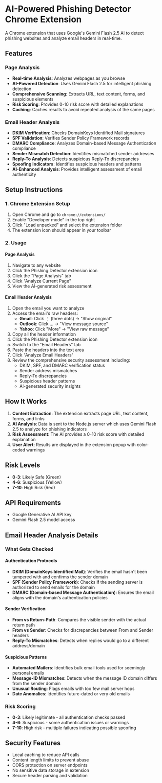 # AI-Powered Phishing Detector Chrome Extension

A Chrome extension that uses Google's Gemini Flash 2.5 AI to detect phishing websites and analyze email headers in real-time.

## Features

### Page Analysis

- **Real-time Analysis**: Analyzes webpages as you browse
- **AI-Powered Detection**: Uses Gemini Flash 2.5 for intelligent phishing detection
- **Comprehensive Scanning**: Extracts URL, text content, forms, and suspicious elements
- **Risk Scoring**: Provides 0-10 risk score with detailed explanations
- **Caching**: Caches results to avoid repeated analysis of the same pages

### Email Header Analysis

- **DKIM Verification**: Checks DomainKeys Identified Mail signatures
- **SPF Validation**: Verifies Sender Policy Framework records
- **DMARC Compliance**: Analyzes Domain-based Message Authentication compliance
- **Sender Mismatch Detection**: Identifies mismatched sender addresses
- **Reply-To Analysis**: Detects suspicious Reply-To discrepancies
- **Spoofing Indicators**: Identifies suspicious headers and patterns
- **AI-Enhanced Analysis**: Provides intelligent assessment of email authenticity

## Setup Instructions

### 1. Chrome Extension Setup

1. Open Chrome and go to `chrome://extensions/`
2. Enable "Developer mode" in the top right
3. Click "Load unpacked" and select the extension folder
4. The extension icon should appear in your toolbar

### 2. Usage

#### Page Analysis

1. Navigate to any website
2. Click the Phishing Detector extension icon
3. Click the "Page Analysis" tab
4. Click "Analyze Current Page"
5. View the AI-generated risk assessment

#### Email Header Analysis

1. Open the email you want to analyze
2. Access the email's raw headers:
   - **Gmail**: Click ⋮ (three dots) → "Show original"
   - **Outlook**: Click ... → "View message source"
   - **Yahoo**: Click "More" → "View raw message"
3. Copy all the header information
4. Click the Phishing Detector extension icon
5. Switch to the "Email Headers" tab
6. Paste the headers into the text area
7. Click "Analyze Email Headers"
8. Review the comprehensive security assessment including:
   - DKIM, SPF, and DMARC verification status
   - Sender address mismatches
   - Reply-To discrepancies
   - Suspicious header patterns
   - AI-generated security insights

## How It Works

1. **Content Extraction**: The extension extracts page URL, text content, forms, and links
2. **AI Analysis**: Data is sent to the Node.js server which uses Gemini Flash 2.5 to analyze for phishing indicators
3. **Risk Assessment**: The AI provides a 0-10 risk score with detailed explanation
4. **User Alert**: Results are displayed in the extension popup with color-coded warnings

## Risk Levels

- **0-3**: Likely Safe (Green)
- **4-6**: Suspicious (Yellow)
- **7-10**: High Risk (Red)

## API Requirements

- Google Generative AI API key
- Gemini Flash 2.5 model access

## Email Header Analysis Details

### What Gets Checked

#### Authentication Protocols

- **DKIM (DomainKeys Identified Mail)**: Verifies the email hasn't been tampered with and confirms the sender domain
- **SPF (Sender Policy Framework)**: Checks if the sending server is authorized to send emails for the domain
- **DMARC (Domain-based Message Authentication)**: Ensures the email aligns with the domain's authentication policies

#### Sender Verification

- **From vs Return-Path**: Compares the visible sender with the actual return path
- **From vs Sender**: Checks for discrepancies between From and Sender headers
- **Reply-To Mismatches**: Detects when replies would go to a different address/domain

#### Suspicious Patterns

- **Automated Mailers**: Identifies bulk email tools used for seemingly personal emails
- **Message-ID Mismatches**: Detects when the message ID domain differs from the sender domain
- **Unusual Routing**: Flags emails with too few mail server hops
- **Date Anomalies**: Identifies future-dated or very old emails

### Risk Scoring

- **0-3**: Likely legitimate - all authentication checks passed
- **4-6**: Suspicious - some authentication issues or warnings
- **7-10**: High risk - multiple failures indicating possible spoofing

## Security Features

- Local caching to reduce API calls
- Content length limits to prevent abuse
- CORS protection on server endpoints
- No sensitive data storage in extension
- Secure header parsing and validation
